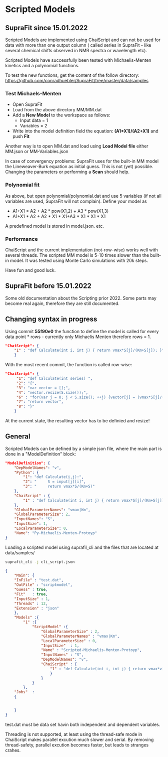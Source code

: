 # Scripted Models

## SupraFit since 15.01.2022
Scripted Models are implemented using ChaiScript and can not be used for data with more than one output column ( called series in SupraFit - like several chemical shifts observed in NMR spectra or wavelength etc).

Scripted Models have successfully been tested with Michaelis-Menten kinetics and a polynomial functions.

To test the new functions, get the content of the follow directory:
https://github.com/conradhuebler/SupraFit/tree/master/data/samples

### Test Michaels-Menten
 - Open SupraFit 
 - Load from the above directory MM/MM.dat
 - Add a **New Model** to the workspace as follows:
    - Input data = 1
    - Variables = 2
 - Write into the model definition field the equation: **(A1*X1)/(A2+X1)** and push **Fit**
 
Another way is to open MM.dat and load using **Load Model file** either MM.json or MM-Variables.json

In case of convergency problems: SupraFit uses for the built-in MM model the Lineweaver-Burk equation as initial guess. This is not (yet) possible. Changing the parameters or performing a **Scan** should help.

### Polynomial fit
As above, but open polynomial/polynomial.dat and use 5 variables (if not all variables are used, SupraFit will not complain). Define your model as

- A1+X1 * A2 + A2 * pow(X1,2) + A3 * pow(X1,3)
- A1+X1 * A2 + A2 * X1 * X1+A3 * X1 * X1 * X1
   
A predefined model is stored in model.json.
etc.

### Performance
ChaiScript and the current implementation (not-row-wise) works well with several threads. The scripted MM model is 5-10 times slower than the built-in model. It was tested using Monte Carlo simulations with 20k steps.

Have fun and good luck.

## SupraFit before 15.01.2022
Some old documentation about the Scripting prior 2022. Some parts may become real again, therefore they are still documented.

## Changing syntax in progress
Using commit **55f90e0** the function to define the model is called for every data point * rows - currently only Michaelis Menten therefore rows = 1.
```json
"ChaiScript": {
    "1" : "def Calculate(int i, int j) { return vmax*S[j]/(Km+S[j]); }"
    }
```

With the most recent commit, the function is called row-wise:
```json
"ChaiScript": {
     "1": "def Calculate(int series) ",
     "2": "{",
     "3": "var vector = [];",
     "4": "vector.resize(S.size());",
     "6" : "for(var j = 0; j < S.size(); ++j) {vector[j] = (vmax*S[j]/(Km+S[j])); }",
     "7": "return vector",
     "8": "}"
    }
```
At the current state, the resulting vector has to be definied and resize!

## General
Scripted Models can be defined by a simple json file, where the main part is done in a "ModelDefinition" block:
```json
"ModelDefinition": {
    "DepModelNames": "v",
    "Python": {
        "1": "def Calculate(i,j):",
        "2": "     S = input[j][i]",
        "3": "     return vmax*S/(Km+S)"
    },
    "ChaiScript" : {
        "1" : "def Calculate(int i, int j) { return vmax*S[j]/(Km+S[j]); }"
    },
    "GlobalParameterNames": "vmax|Km",
    "GlobalParameterSize": 2,
    "InputNames": "S",
    "InputSize": 1,
    "LocalParameterSize": 0,
    "Name": "Py-Michaelis-Menten-Protoyp"
}
```

Loading a scripted model using suprafil_cli and the files that are located at data/samples/

```sh
suprafit_cli -j cli_script.json
```

```json
{
    "Main": {
    "InFile" : "test.dat",
    "OutFile" : "scriptmodel",
    "Guess" : true,
    "Fit"   : true,
    "InputSize" : 1,
    "Threads" : 12,
    "Extension" : "json"
    },
    "Models" :{
        "1" :{
            "ScriptModel" :{
                "GlobalParameterSize" : 2,
                "GlobalParameterNames" : "vmax|Km",
                "LocalParameterSize" : 0,
                "InputSize"  : 1,
                "Name" : "Scripted-Michaelis-Menten-Protoyp",
                "InputNames" : "S",
                "DepModelNames": "v",
                "ChaiScript" : {
                    "1" : "def Calculate(int i, int j) { return vmax*v[j]/(Km+v[j]); }"
                    }
                }
            }
        },
    "Jobs"  :
    {


    }
}
```

test.dat must be data set havin both independent and dependent variables.

Threading is not supported, at least using the thread-safe mode in ChaiScript makes parallel excution much slower and serial.
By removing thread-safety, parallel excution becomes faster, but leads to stranges crahes.

